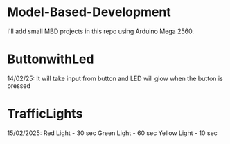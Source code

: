 # Model-Based-Development
I'll add small MBD projects in this repo using Arduino Mega 2560.
# ButtonwithLed
14/02/25:
It will take input from button and LED will glow when the button is pressed
# TrafficLights
15/02/2025: 
Red Light - 30 sec
Green Light - 60 sec
Yellow Light - 10 sec
